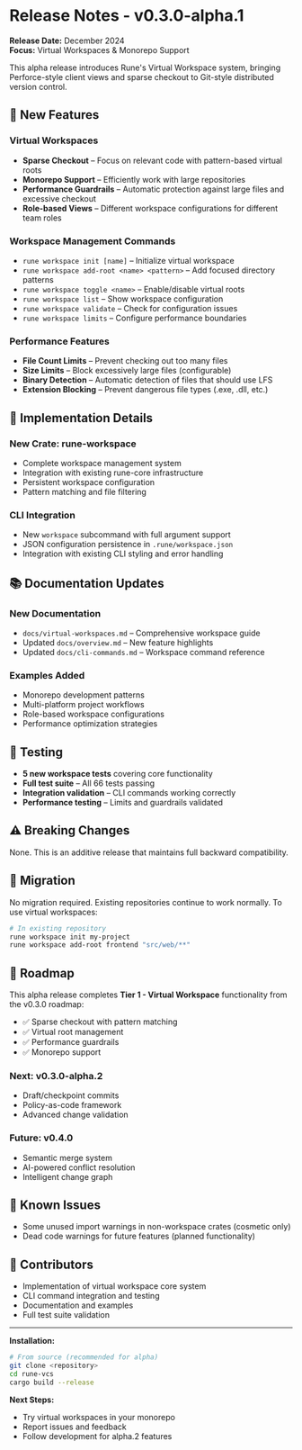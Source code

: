 # Release Notes - v0.3.0-alpha.1

**Release Date:** December 2024  
**Focus:** Virtual Workspaces & Monorepo Support

This alpha release introduces Rune's Virtual Workspace system, bringing Perforce-style client views and sparse checkout to Git-style distributed version control.

## 🚀 New Features

### Virtual Workspaces

- **Sparse Checkout** – Focus on relevant code with pattern-based virtual roots
- **Monorepo Support** – Efficiently work with large repositories
- **Performance Guardrails** – Automatic protection against large files and excessive checkout
- **Role-based Views** – Different workspace configurations for different team roles

### Workspace Management Commands

- `rune workspace init [name]` – Initialize virtual workspace
- `rune workspace add-root <name> <pattern>` – Add focused directory patterns
- `rune workspace toggle <name>` – Enable/disable virtual roots
- `rune workspace list` – Show workspace configuration
- `rune workspace validate` – Check for configuration issues
- `rune workspace limits` – Configure performance boundaries

### Performance Features

- **File Count Limits** – Prevent checking out too many files
- **Size Limits** – Block excessively large files (configurable)
- **Binary Detection** – Automatic detection of files that should use LFS
- **Extension Blocking** – Prevent dangerous file types (.exe, .dll, etc.)

## 🔧 Implementation Details

### New Crate: rune-workspace

- Complete workspace management system
- Integration with existing rune-core infrastructure
- Persistent workspace configuration
- Pattern matching and file filtering

### CLI Integration

- New `workspace` subcommand with full argument support
- JSON configuration persistence in `.rune/workspace.json`
- Integration with existing CLI styling and error handling

## 📚 Documentation Updates

### New Documentation

- `docs/virtual-workspaces.md` – Comprehensive workspace guide
- Updated `docs/overview.md` – New feature highlights
- Updated `docs/cli-commands.md` – Workspace command reference

### Examples Added

- Monorepo development patterns
- Multi-platform project workflows
- Role-based workspace configurations
- Performance optimization strategies

## 🧪 Testing

- **5 new workspace tests** covering core functionality
- **Full test suite** – All 66 tests passing
- **Integration validation** – CLI commands working correctly
- **Performance testing** – Limits and guardrails validated

## ⚠️ Breaking Changes

None. This is an additive release that maintains full backward compatibility.

## 🔄 Migration

No migration required. Existing repositories continue to work normally. To use virtual workspaces:

```bash
# In existing repository
rune workspace init my-project
rune workspace add-root frontend "src/web/**"
```

## 🎯 Roadmap

This alpha release completes **Tier 1 - Virtual Workspace** functionality from the v0.3.0 roadmap:

- ✅ Sparse checkout with pattern matching
- ✅ Virtual root management
- ✅ Performance guardrails
- ✅ Monorepo support

### Next: v0.3.0-alpha.2

- Draft/checkpoint commits
- Policy-as-code framework
- Advanced change validation

### Future: v0.4.0

- Semantic merge system
- AI-powered conflict resolution
- Intelligent change graph

## 🐛 Known Issues

- Some unused import warnings in non-workspace crates (cosmetic only)
- Dead code warnings for future features (planned functionality)

## 👥 Contributors

- Implementation of virtual workspace core system
- CLI command integration and testing
- Documentation and examples
- Full test suite validation

---

**Installation:**

```bash
# From source (recommended for alpha)
git clone <repository>
cd rune-vcs
cargo build --release
```

**Next Steps:**

- Try virtual workspaces in your monorepo
- Report issues and feedback
- Follow development for alpha.2 features
